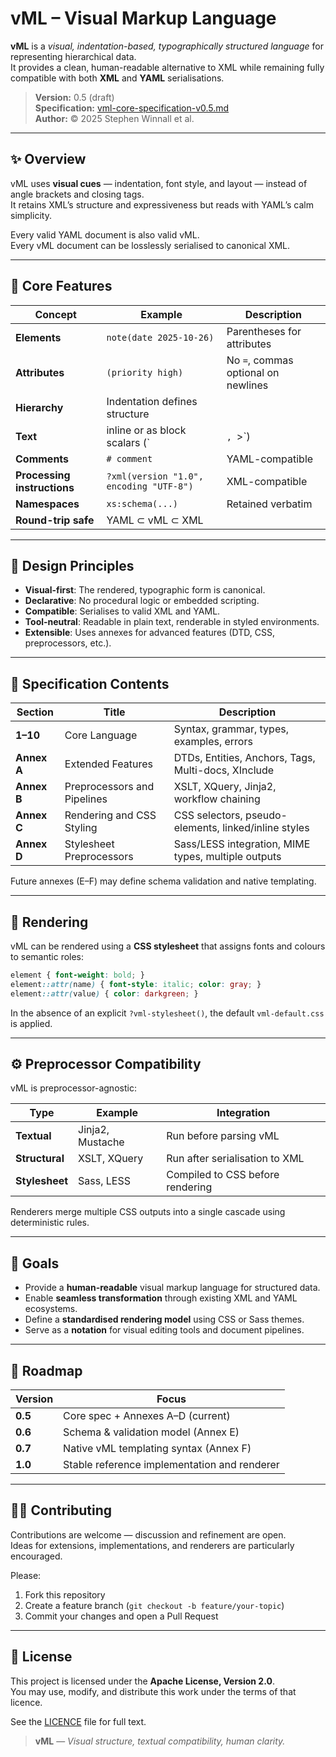 # vML – Visual Markup Language

**vML** is a *visual, indentation-based, typographically structured language* for representing hierarchical data.  
It provides a clean, human-readable alternative to XML while remaining fully compatible with both **XML** and **YAML** serialisations.

> **Version:** 0.5 (draft)  
> **Specification:** [vml-core-specification-v0.5.md](./vml-core-specification-v0.5.md)  
> **Author:** © 2025 Stephen Winnall et al.

---

## ✨ Overview

vML uses **visual cues** — indentation, font style, and layout — instead of angle brackets and closing tags.  
It retains XML’s structure and expressiveness but reads with YAML’s calm simplicity.

Every valid YAML document is also valid vML.  
Every vML document can be losslessly serialised to canonical XML.

---

## 🧩 Core Features

| Concept | Example | Description |
|----------|----------|-------------|
| **Elements** | `note(date 2025-10-26)` | Parentheses for attributes |
| **Attributes** | `(priority high)` | No `=`, commas optional on newlines |
| **Hierarchy** | Indentation defines structure | |
| **Text** | inline or as block scalars (`|`, `>`) | |
| **Comments** | `# comment` | YAML-compatible |
| **Processing instructions** | `?xml(version "1.0", encoding "UTF-8")` | XML-compatible |
| **Namespaces** | `xs:schema(...)` | Retained verbatim |
| **Round-trip safe** | YAML ⊂ vML ⊂ XML | |

---

## 🧱 Design Principles

- **Visual-first**: The rendered, typographic form is canonical.  
- **Declarative**: No procedural logic or embedded scripting.  
- **Compatible**: Serialises to valid XML and YAML.  
- **Tool-neutral**: Readable in plain text, renderable in styled environments.  
- **Extensible**: Uses annexes for advanced features (DTD, CSS, preprocessors, etc.).

---

## 📘 Specification Contents

| Section | Title | Description |
|----------|--------|-------------|
| **1–10** | Core Language | Syntax, grammar, types, examples, errors |
| **Annex A** | Extended Features | DTDs, Entities, Anchors, Tags, Multi-docs, XInclude |
| **Annex B** | Preprocessors and Pipelines | XSLT, XQuery, Jinja2, workflow chaining |
| **Annex C** | Rendering and CSS Styling | CSS selectors, pseudo-elements, linked/inline styles |
| **Annex D** | Stylesheet Preprocessors | Sass/LESS integration, MIME types, multiple outputs |

Future annexes (E–F) may define schema validation and native templating.

---

## 🎨 Rendering

vML can be rendered using a **CSS stylesheet** that assigns fonts and colours to semantic roles:

```css
element { font-weight: bold; }
element::attr(name) { font-style: italic; color: gray; }
element::attr(value) { color: darkgreen; }
```

In the absence of an explicit `?vml-stylesheet()`, the default `vml-default.css` is applied.

---

## ⚙️ Preprocessor Compatibility

vML is preprocessor-agnostic:

| Type | Example | Integration |
|------|----------|-------------|
| **Textual** | Jinja2, Mustache | Run before parsing vML |
| **Structural** | XSLT, XQuery | Run after serialisation to XML |
| **Stylesheet** | Sass, LESS | Compiled to CSS before rendering |

Renderers merge multiple CSS outputs into a single cascade using deterministic rules.

---

## 🚀 Goals

- Provide a **human-readable** visual markup language for structured data.  
- Enable **seamless transformation** through existing XML and YAML ecosystems.  
- Define a **standardised rendering model** using CSS or Sass themes.  
- Serve as a **notation** for visual editing tools and document pipelines.

---

## 🧭 Roadmap

| Version | Focus |
|----------|--------|
| **0.5** | Core spec + Annexes A–D (current) |
| **0.6** | Schema & validation model (Annex E) |
| **0.7** | Native vML templating syntax (Annex F) |
| **1.0** | Stable reference implementation and renderer |

---

## 🧑‍💻 Contributing

Contributions are welcome — discussion and refinement are open.  
Ideas for extensions, implementations, and renderers are particularly encouraged.

Please:
1. Fork this repository  
2. Create a feature branch (`git checkout -b feature/your-topic`)  
3. Commit your changes and open a Pull Request

---

## 📜 License

This project is licensed under the **Apache License, Version 2.0**.  
You may use, modify, and distribute this work under the terms of that licence.

See the [LICENCE](./LICENCE) file for full text.

> **vML** — _Visual structure, textual compatibility, human clarity._
